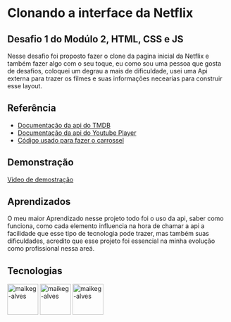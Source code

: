 
# Clonando a interface da Netflix 

## Desafio 1 do Modúlo 2, HTML, CSS e JS  

Nesse desafio foi proposto fazer o clone da pagina inicial da Netflix e também fazer algo com o seu toque, eu como sou uma pessoa que gosta de desafios, coloquei um degrau a mais de dificuldade, usei uma Api externa para trazer os filmes e suas informações necearias para construir esse layout.


## Referência

 - [Documentação da api do TMDB](https://www.themoviedb.org/settings/api)
 - [Documentação da api do Youtube Player](https://developers.google.com/youtube/iframe_api_reference)
 - [Código usado para fazer o carrossel](https://codepen.io/Adv4nc3d/pen/wvMVdEr)

## Demonstração

[Video de demostração](https://youtu.be/80oMOMwiXds)


## Aprendizados

O meu maior Aprendizado nesse projeto todo foi o uso da api, saber como funciona, como cada elemento influencia na hora de chamar a api a facilidade que esse tipo de tecnologia pode trazer, mas também suas dificuldades, acredito que esse projeto foi essencial na minha evolução como profissional nessa areá.


## Tecnologias

<div style="display: inline_block">  

  <img align="center" alt="maikeg-alves" height="70" width="70" src="https://github.com/maikeg-alves/frp/blob/main/icons8-javascript.svg" />
  
  <img align="center" alt="maikeg-alves" height="70" width="70" src="https://cdn.jsdelivr.net/gh/devicons/devicon/icons/html5/html5-plain-wordmark.svg"/>

  <img align="center" alt="maikeg-alves" height="70" width="70" src="https://cdn.jsdelivr.net/gh/devicons/devicon/icons/css3/css3-plain-wordmark.svg"/>
  
</div>

